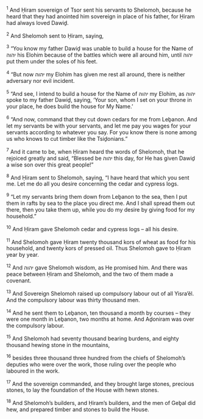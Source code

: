 <sup>1</sup> And Ḥiram sovereign of Tsor sent his servants to Shelomoh, because he heard that they had anointed him sovereign in place of his father, for Ḥiram had always loved Dawiḏ.

<sup>2</sup> And Shelomoh sent to Ḥiram, saying,

<sup>3</sup> “You know my father Dawiḏ was unable to build a house for the Name of יהוה his Elohim because of the battles which were all around him, until יהוה put them under the soles of his feet.

<sup>4</sup> “But now יהוה my Elohim has given me rest all around, there is neither adversary nor evil incident.

<sup>5</sup> “And see, I intend to build a house for the Name of יהוה my Elohim, as יהוה spoke to my father Dawiḏ, saying, ‘Your son, whom I set on your throne in your place, he does build the house for My Name.’

<sup>6</sup> “And now, command that they cut down cedars for me from Leḇanon. And let my servants be with your servants, and let me pay you wages for your servants according to whatever you say. For you know there is none among us who knows to cut timber like the Tsiḏonians.”

<sup>7</sup> And it came to be, when Ḥiram heard the words of Shelomoh, that he rejoiced greatly and said, “Blessed be יהוה this day, for He has given Dawiḏ a wise son over this great people!”

<sup>8</sup> And Ḥiram sent to Shelomoh, saying, “I have heard that which you sent me. Let me do all you desire concerning the cedar and cypress logs.

<sup>9</sup> “Let my servants bring them down from Leḇanon to the sea, then I put them in rafts by sea to the place you direct me. And I shall spread them out there, then you take them up, while you do my desire by giving food for my household.”

<sup>10</sup> And Ḥiram gave Shelomoh cedar and cypress logs – all his desire.

<sup>11</sup> And Shelomoh gave Ḥiram twenty thousand kors of wheat as food for his household, and twenty kors of pressed oil. Thus Shelomoh gave to Ḥiram year by year.

<sup>12</sup> And יהוה gave Shelomoh wisdom, as He promised him. And there was peace between Ḥiram and Shelomoh, and the two of them made a covenant.

<sup>13</sup> And Sovereign Shelomoh raised up compulsory labour out of all Yisra’ĕl. And the compulsory labour was thirty thousand men.

<sup>14</sup> And he sent them to Leḇanon, ten thousand a month by courses – they were one month in Leḇanon, two months at home. And Aḏoniram was over the compulsory labour.

<sup>15</sup> And Shelomoh had seventy thousand bearing burdens, and eighty thousand hewing stone in the mountains,

<sup>16</sup> besides three thousand three hundred from the chiefs of Shelomoh’s deputies who were over the work, those ruling over the people who laboured in the work.

<sup>17</sup> And the sovereign commanded, and they brought large stones, precious stones, to lay the foundation of the House with hewn stones.

<sup>18</sup> And Shelomoh’s builders, and Ḥiram’s builders, and the men of Geḇal did hew, and prepared timber and stones to build the House.

